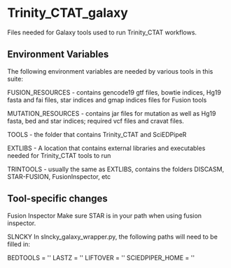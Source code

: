 # Trinity_CTAT_galaxy
Files needed for Galaxy tools used to run Trinity_CTAT workflows.

## Environment Variables

The following environment variables are needed by various tools in this suite:

FUSION_RESOURCES - contains gencode19 gtf files, bowtie indices, Hg19 fasta and fai files, star indices and gmap indices files for Fusion tools

MUTATION_RESOURCES - contains jar files for mutation as well as Hg19 fasta, bed and star indices; required vcf files and cravat files.

TOOLS - the folder that contains Trinity_CTAT and SciEDPipeR

EXTLIBS - A location that contains external libraries and executables needed for Trinity_CTAT tools to run

TRINTOOLS - usually the same as EXTLIBS, contains the folders DISCASM, STAR-FUSION, FusionInspector, etc

## Tool-specific changes

Fusion Inspector
Make sure STAR is in your path when using fusion inspector.

SLNCKY
In slncky_galaxy_wrapper.py, the following paths will need to be filled in:

BEDTOOLS = ''
LASTZ = ''
LIFTOVER = ''
SCIEDPIPER_HOME = ''
